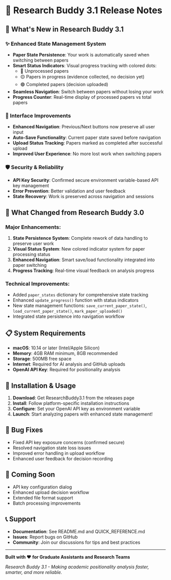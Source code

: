 # 🎉 Research Buddy 3.1 Release Notes

## 🚀 What's New in Research Buddy 3.1

### ✨ Enhanced State Management System
- **Paper State Persistence**: Your work is automatically saved when switching between papers
- **Smart Status Indicators**: Visual progress tracking with colored dots:
  - 🔴 Unprocessed papers
  - 🟡 Papers in progress (evidence collected, no decision yet)
  - 🟢 Completed papers (decision uploaded)
- **Seamless Navigation**: Switch between papers without losing your work
- **Progress Counter**: Real-time display of processed papers vs total papers

### 🔧 Interface Improvements
- **Enhanced Navigation**: Previous/Next buttons now preserve all user input
- **Auto-Save Functionality**: Current paper state saved before navigation
- **Upload Status Tracking**: Papers marked as completed after successful upload
- **Improved User Experience**: No more lost work when switching papers

### 🛡️ Security & Reliability
- **API Key Security**: Confirmed secure environment variable-based API key management
- **Error Prevention**: Better validation and user feedback
- **State Recovery**: Work is preserved across navigation and sessions

## 🔄 What Changed from Research Buddy 3.0

### Major Enhancements:
1. **State Persistence System**: Complete rework of data handling to preserve user work
2. **Visual Status System**: New colored indicator system for paper processing status
3. **Enhanced Navigation**: Smart save/load functionality integrated into paper switching
4. **Progress Tracking**: Real-time visual feedback on analysis progress

### Technical Improvements:
- Added `paper_states` dictionary for comprehensive state tracking
- Enhanced `update_progress()` function with status indicators
- New state management functions: `save_current_paper_state()`, `load_current_paper_state()`, `mark_paper_uploaded()`
- Integrated state persistence into navigation workflow

## 📋 System Requirements

- **macOS**: 10.14 or later (Intel/Apple Silicon)
- **Memory**: 4GB RAM minimum, 8GB recommended
- **Storage**: 500MB free space
- **Internet**: Required for AI analysis and GitHub uploads
- **OpenAI API Key**: Required for positionality analysis

## 🚀 Installation & Usage

1. **Download**: Get ResearchBuddy3.1 from the releases page
2. **Install**: Follow platform-specific installation instructions
3. **Configure**: Set your OpenAI API key as environment variable
4. **Launch**: Start analyzing papers with enhanced state management!

## 🐛 Bug Fixes

- Fixed API key exposure concerns (confirmed secure)
- Resolved navigation state loss issues
- Improved error handling in upload workflow
- Enhanced user feedback for decision recording

## 🔮 Coming Soon

- API key configuration dialog
- Enhanced upload decision workflow
- Extended file format support
- Batch processing improvements

## 📞 Support

- **Documentation**: See README.md and QUICK_REFERENCE.md
- **Issues**: Report bugs on GitHub
- **Community**: Join our discussions for tips and best practices

---

**Built with ❤️ for Graduate Assistants and Research Teams**

*Research Buddy 3.1 - Making academic positionality analysis faster, smarter, and more reliable.*